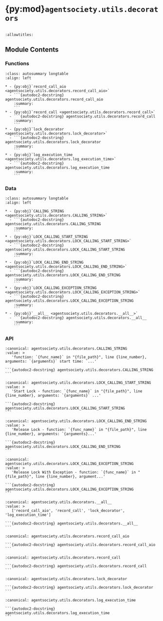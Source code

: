 # {py:mod}`agentsociety.utils.decorators`

```{py:module} agentsociety.utils.decorators
```

```{autodoc2-docstring} agentsociety.utils.decorators
:allowtitles:
```

## Module Contents

### Functions

````{list-table}
:class: autosummary longtable
:align: left

* - {py:obj}`record_call_aio <agentsociety.utils.decorators.record_call_aio>`
  - ```{autodoc2-docstring} agentsociety.utils.decorators.record_call_aio
    :summary:
    ```
* - {py:obj}`record_call <agentsociety.utils.decorators.record_call>`
  - ```{autodoc2-docstring} agentsociety.utils.decorators.record_call
    :summary:
    ```
* - {py:obj}`lock_decorator <agentsociety.utils.decorators.lock_decorator>`
  - ```{autodoc2-docstring} agentsociety.utils.decorators.lock_decorator
    :summary:
    ```
* - {py:obj}`log_execution_time <agentsociety.utils.decorators.log_execution_time>`
  - ```{autodoc2-docstring} agentsociety.utils.decorators.log_execution_time
    :summary:
    ```
````

### Data

````{list-table}
:class: autosummary longtable
:align: left

* - {py:obj}`CALLING_STRING <agentsociety.utils.decorators.CALLING_STRING>`
  - ```{autodoc2-docstring} agentsociety.utils.decorators.CALLING_STRING
    :summary:
    ```
* - {py:obj}`LOCK_CALLING_START_STRING <agentsociety.utils.decorators.LOCK_CALLING_START_STRING>`
  - ```{autodoc2-docstring} agentsociety.utils.decorators.LOCK_CALLING_START_STRING
    :summary:
    ```
* - {py:obj}`LOCK_CALLING_END_STRING <agentsociety.utils.decorators.LOCK_CALLING_END_STRING>`
  - ```{autodoc2-docstring} agentsociety.utils.decorators.LOCK_CALLING_END_STRING
    :summary:
    ```
* - {py:obj}`LOCK_CALLING_EXCEPTION_STRING <agentsociety.utils.decorators.LOCK_CALLING_EXCEPTION_STRING>`
  - ```{autodoc2-docstring} agentsociety.utils.decorators.LOCK_CALLING_EXCEPTION_STRING
    :summary:
    ```
* - {py:obj}`__all__ <agentsociety.utils.decorators.__all__>`
  - ```{autodoc2-docstring} agentsociety.utils.decorators.__all__
    :summary:
    ```
````

### API

````{py:data} CALLING_STRING
:canonical: agentsociety.utils.decorators.CALLING_STRING
:value: >
   'function: `{func_name}` in "{file_path}", line {line_number}, arguments: `{arguments}` start time: `...'

```{autodoc2-docstring} agentsociety.utils.decorators.CALLING_STRING
```

````

````{py:data} LOCK_CALLING_START_STRING
:canonical: agentsociety.utils.decorators.LOCK_CALLING_START_STRING
:value: >
   'Start Lock - function: `{func_name}` in "{file_path}", line {line_number}, arguments: `{arguments}` ...'

```{autodoc2-docstring} agentsociety.utils.decorators.LOCK_CALLING_START_STRING
```

````

````{py:data} LOCK_CALLING_END_STRING
:canonical: agentsociety.utils.decorators.LOCK_CALLING_END_STRING
:value: >
   'Release Lock - function: `{func_name}` in "{file_path}", line {line_number}, arguments: `{arguments}...'

```{autodoc2-docstring} agentsociety.utils.decorators.LOCK_CALLING_END_STRING
```

````

````{py:data} LOCK_CALLING_EXCEPTION_STRING
:canonical: agentsociety.utils.decorators.LOCK_CALLING_EXCEPTION_STRING
:value: >
   'Release Lock With Exception - function: `{func_name}` in "{file_path}", line {line_number}, argument...'

```{autodoc2-docstring} agentsociety.utils.decorators.LOCK_CALLING_EXCEPTION_STRING
```

````

````{py:data} __all__
:canonical: agentsociety.utils.decorators.__all__
:value: >
   ['record_call_aio', 'record_call', 'lock_decorator', 'log_execution_time']

```{autodoc2-docstring} agentsociety.utils.decorators.__all__
```

````

````{py:function} record_call_aio(record_function_calling: bool = True)
:canonical: agentsociety.utils.decorators.record_call_aio

```{autodoc2-docstring} agentsociety.utils.decorators.record_call_aio
```
````

````{py:function} record_call(record_function_calling: bool = True)
:canonical: agentsociety.utils.decorators.record_call

```{autodoc2-docstring} agentsociety.utils.decorators.record_call
```
````

````{py:function} lock_decorator(func)
:canonical: agentsociety.utils.decorators.lock_decorator

```{autodoc2-docstring} agentsociety.utils.decorators.lock_decorator
```
````

````{py:function} log_execution_time(func)
:canonical: agentsociety.utils.decorators.log_execution_time

```{autodoc2-docstring} agentsociety.utils.decorators.log_execution_time
```
````
